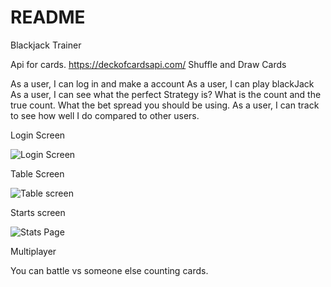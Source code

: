 # README

Blackjack Trainer





Api for cards. 
 https://deckofcardsapi.com/
Shuffle and Draw Cards


As a user, I can log in and make a account
As a user, I can play blackJack
As a user, I can see what the perfect Strategy is? What is the count and the true count. What the bet spread you should be using.
As a user, I can track to see how well I do compared to other users.



Login Screen

![Login Screen](https://user-images.githubusercontent.com/93499411/152198181-d0ceeb49-ea67-4752-bac9-f9fda1532743.png)


Table Screen

![Table screen](https://user-images.githubusercontent.com/93499411/152198211-cd19b62f-b239-40d0-ab8c-ba75ba143411.png)


Starts screen

![Stats Page](https://user-images.githubusercontent.com/93499411/152198261-377be036-b3de-4025-8372-5528dad96bcb.png)


Multiplayer

You can battle vs someone else counting cards. 
